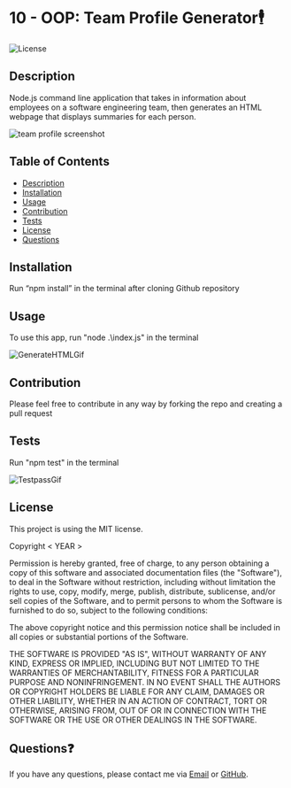 # 10 - OOP: Team Profile Generator🕴️
![License](https://img.shields.io/badge/License-MIT-yellow)

## Description
Node.js command line application that takes in information about employees on a software engineering team, then generates an HTML webpage that displays summaries for each person.

![team profile screenshot](https://user-images.githubusercontent.com/93589073/154940445-c37f574b-69c7-4dbf-ac28-4d7728d6c0d8.PNG)

## Table of Contents
  - [Description](#description)
  - [Installation](#installation)
  - [Usage](#usage)
  - [Contribution](#contribution)
  - [Tests](#tests)
  - [License](#license)
  - [Questions](#questions)

## Installation
Run “npm install” in the terminal after cloning Github repository

## Usage
To use this app, run "node .\index.js" in the terminal 

![GenerateHTMLGif](https://user-images.githubusercontent.com/93589073/154940497-dee84195-b527-4e09-b3a9-325120aaf139.gif)

## Contribution
Please feel free to contribute in any way by forking the repo and creating a pull request

## Tests
Run "npm test" in the terminal 

![TestpassGif](https://user-images.githubusercontent.com/93589073/154940512-4f7ad05f-c82e-4d17-982f-5857b43a04ea.gif)

## License
This project is using the MIT license.

Copyright < YEAR > <COPYRIGHT HOLDER>

Permission is hereby granted, free of charge, to any person obtaining a copy of this software and associated documentation files (the "Software"), to deal in the Software without restriction, including without limitation the rights to use, copy, modify, merge, publish, distribute, sublicense, and/or sell copies of the Software, and to permit persons to whom the Software is furnished to do so, subject to the following conditions:

The above copyright notice and this permission notice shall be included in all copies or substantial portions of the Software.

THE SOFTWARE IS PROVIDED "AS IS", WITHOUT WARRANTY OF ANY KIND, EXPRESS OR IMPLIED, INCLUDING BUT NOT LIMITED TO THE WARRANTIES OF MERCHANTABILITY, FITNESS FOR A PARTICULAR PURPOSE AND NONINFRINGEMENT. IN NO EVENT SHALL THE AUTHORS OR COPYRIGHT HOLDERS BE LIABLE FOR ANY CLAIM, DAMAGES OR OTHER LIABILITY, WHETHER IN AN ACTION OF CONTRACT, TORT OR OTHERWISE, ARISING FROM, OUT OF OR IN CONNECTION WITH THE SOFTWARE OR THE USE OR OTHER DEALINGS IN THE SOFTWARE.

## Questions❓
If you have any questions, please contact me via [Email](mailto:liz.mackle@outlook.com) or [GitHub](https://github.com/LizMackle).

